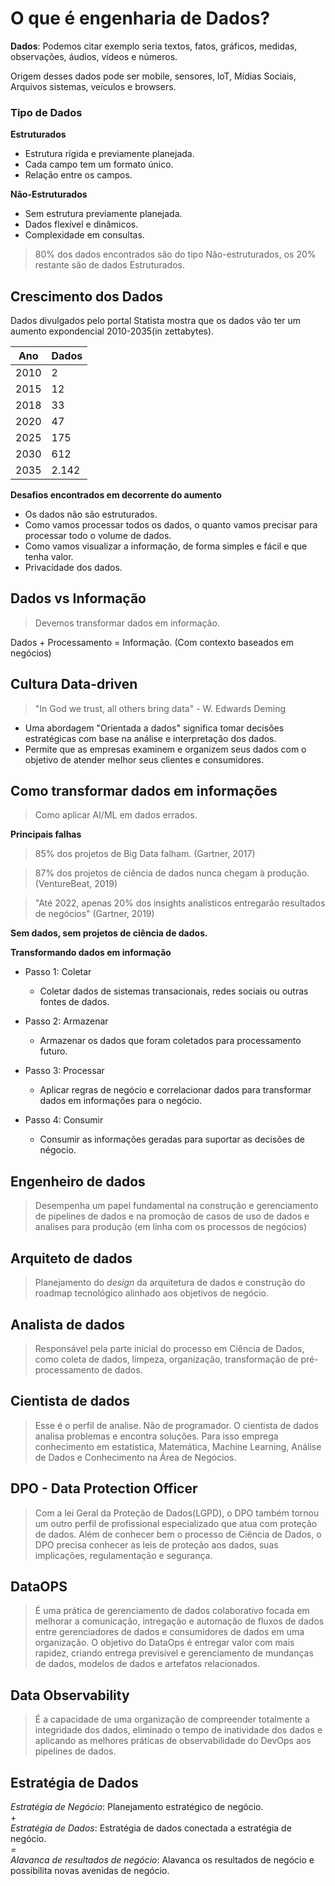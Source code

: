 # O que é engenharia de Dados?
  
**Dados**: Podemos citar exemplo seria textos, fatos, gráficos, medidas, observações, áudios, vídeos e números.  
  
Origem desses dados pode ser mobile, sensores, loT, Mídias Sociais, Arquivos sistemas, veículos e browsers.  
  
### Tipo de Dados  
  
**Estruturados**  
  
- Estrutura rígida e previamente planejada.
- Cada campo tem um formato único.
- Relação entre os campos.  
  
**Não-Estruturados**

- Sem estrutura previamente planejada.
- Dados flexível e dinâmicos.
- Complexidade em consultas.

> 80% dos dados encontrados são do tipo Não-estruturados, os 20% restante são de dados Estruturados.

## Crescimento dos Dados

Dados divulgados pelo portal Statista mostra que os dados vão ter um aumento expondencial 2010-2035(in zettabytes).

Ano   | Dados   |
----- | ------- |
2010  | 2       |
2015  | 12      |
2018  | 33      |
2020  | 47      |
2025  | 175     |
2030  | 612     |
2035  | 2.142   |

**Desafios encontrados em decorrente do aumento**

- Os dados não são estruturados.
- Como vamos processar todos os dados, o quanto vamos precisar para processar todo o volume de dados.
- Como vamos visualizar a informação, de forma simples e fácil e que tenha valor.
- Privacidade dos dados.

## Dados vs Informação

> Devemos transformar dados em informação.

Dados + Processamento = Informação. (Com contexto baseados em negócios)

## Cultura Data-driven

> "In God we trust, all others bring data" - W. Edwards Deming

- Uma abordagem "Orientada a dados" significa tomar decisões estratégicas com base na análise e interpretação dos dados.
- Permite que as empresas examinem e organizem seus dados com o objetivo de atender melhor seus clientes e consumidores.

## Como transformar dados em informações

> Como aplicar AI/ML em dados errados.

**Principais falhas**

> 85% dos projetos de Big Data falham. (Gartner, 2017)

> 87% dos projetos de ciência de dados nunca chegam à produção. (VentureBeat, 2019)

> "Até 2022, apenas 20% dos insights analísticos entregarão resultados de negócios" (Gartner, 2019)

**Sem dados, sem projetos de ciência de dados.**  
  
**Transformando dados em informação**

- Passo 1: Coletar

    - Coletar dados de sistemas transacionais, redes sociais ou outras fontes de dados.
- Passo 2: Armazenar

    - Armazenar os dados que foram coletados para processamento futuro.
- Passo 3: Processar

    - Aplicar regras de negócio e correlacionar dados para transformar dados em informações para o negócio.
- Passo 4: Consumir

    - Consumir as informações geradas para suportar as decisões de négocio.

## Engenheiro de dados

> Desempenha um papel fundamental na construção e gerenciamento de pipelines de dados e na promoção de casos de uso de dados e analises para produção (em linha com os processos de negócios)

## Arquiteto de dados

> Planejamento do *design* da arquitetura de dados e construção do roadmap tecnológico alinhado aos objetivos de negócio.

## Analista de dados

> Responsável pela parte inicial do processo em Ciência de Dados, como coleta de dados, limpeza, organização, transformação de pré-processamento de dados.

## Cientista de dados

> Esse é o perfil de analise. Não de programador. O cientista de dados analisa problemas e encontra soluções. Para isso emprega conhecimento em estatística, Matemática, Machine Learning, Análise de Dados e Conhecimento na Área de Negócios.

## DPO - Data Protection Officer

> Com a lei Geral da Proteção de Dados(LGPD), o DPO também tornou um outro perfil de profissional especializado que atua com proteção de dados.
> Além de conhecer bem o processo de Ciência de Dados, o DPO precisa conhecer as leis de proteção aos dados, suas implicações, regulamentação e segurança.

## DataOPS

> É uma prática de gerenciamento de dados colaborativo focada em melhorar a comunicação, intregação e automação de fluxos de dados entre gerenciadores de dados e consumidores de dados em uma organização.
>O objetivo do DataOps é entregar valor com mais rapidez, criando entrega previsível e gerenciamento de mundanças de dados, modelos de dados e artefatos relacionados.

## Data Observability

> É a capacidade de uma organização de compreender totalmente a integridade dos dados, eliminado o tempo de inatividade dos dados e aplicando as melhores práticas de observabilidade do DevOps aos pipelines de dados.

## Estratégia de Dados

*Estratégia de Negócio*: Planejamento estratégico de negócio.  
+    
*Estratégia de Dados*: Estratégia de dados conectada a estratégia de negócio.  
*=*  
*Alavanca de resultados de negócio*: Alavanca os resultados de negócio e possibilita novas avenidas de negócio.  
